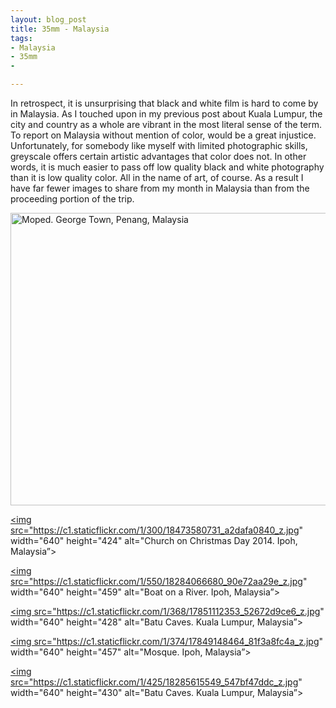 ```yaml
---
layout: blog_post
title: 35mm - Malaysia
tags: 
- Malaysia
- 35mm
- 

---
```


In retrospect, it is unsurprising that black and white film is hard to come by in Malaysia. As I touched upon in my previous post about Kuala Lumpur, the city and country as a whole are vibrant in the most literal sense of the term.  To report on Malaysia without mention of color, would be a great injustice. Unfortunately, for somebody like myself with limited photographic skills, greyscale offers certain artistic advantages that color does not. In other words, it is much easier to pass off low quality black and white photography than it is low quality color. All in the name of art, of course.  As a result I have far fewer images to share from my month in Malaysia than from the proceeding portion of the trip.

<a href="https://www.flickr.com/photos/125061170@N06/17851110913" title="Moped. George Town, Penang, Malaysia by Kevin Bicknell, on Flickr"><img src="https://c1.staticflickr.com/1/428/17851110913_fc459ce58c_z.jpg" width="640" height="468" alt="Moped. George Town, Penang, Malaysia"></a>

<a href="https://www.flickr.com/photos/125061170@N06/18473580731" title="Church on Christmas Day 2014. Ipoh, Malaysia by Kevin Bicknell, on Flickr"><img src="https://c1.staticflickr.com/1/300/18473580731_a2dafa0840_z.jpg" width="640" height="424" alt="Church on Christmas Day 2014. Ipoh, Malaysia”></a>

<a href="https://www.flickr.com/photos/125061170@N06/18284066680" title="Boat on a River. Ipoh, Malaysia by Kevin Bicknell, on Flickr"><img src="https://c1.staticflickr.com/1/550/18284066680_90e72aa29e_z.jpg" width="640" height="459" alt="Boat on a River. Ipoh, Malaysia”></a>

<a href="https://www.flickr.com/photos/125061170@N06/17851112353" title="Batu Caves. Kuala Lumpur, Malaysia by Kevin Bicknell, on Flickr"><img src="https://c1.staticflickr.com/1/368/17851112353_52672d9ce6_z.jpg" width="640" height="428" alt="Batu Caves. Kuala Lumpur, Malaysia”></a>

<a href="https://www.flickr.com/photos/125061170@N06/17849148464" title="Mosque. Ipoh, Malaysia by Kevin Bicknell, on Flickr"><img src="https://c1.staticflickr.com/1/374/17849148464_81f3a8fc4a_z.jpg" width="640" height="457" alt="Mosque. Ipoh, Malaysia”></a>

<a href="https://www.flickr.com/photos/125061170@N06/18285615549" title="Batu Caves. Kuala Lumpur, Malaysia by Kevin Bicknell, on Flickr"><img src="https://c1.staticflickr.com/1/425/18285615549_547bf47ddc_z.jpg" width="640" height="430" alt="Batu Caves. Kuala Lumpur, Malaysia”></a>
